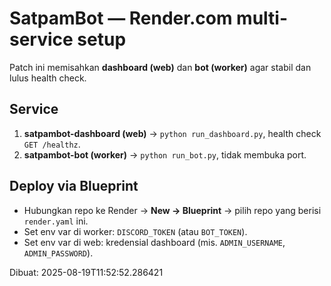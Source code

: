 # SatpamBot — Render.com multi-service setup

Patch ini memisahkan **dashboard (web)** dan **bot (worker)** agar stabil dan lulus health check.

## Service
1. **satpambot-dashboard (web)** → `python run_dashboard.py`, health check `GET /healthz`.
2. **satpambot-bot (worker)** → `python run_bot.py`, tidak membuka port.

## Deploy via Blueprint
- Hubungkan repo ke Render → **New → Blueprint** → pilih repo yang berisi `render.yaml` ini.
- Set env var di worker: `DISCORD_TOKEN` (atau `BOT_TOKEN`).
- Set env var di web: kredensial dashboard (mis. `ADMIN_USERNAME`, `ADMIN_PASSWORD`).

Dibuat: 2025-08-19T11:52:52.286421
